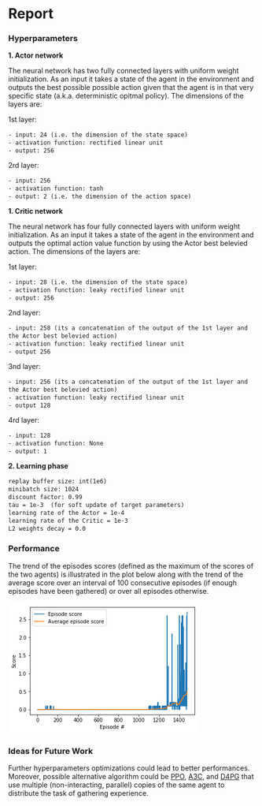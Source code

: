 # Report


### Hyperparameters

**1. Actor network**

The neural network has two fully connected layers with uniform weight initialization. As an input it takes a state of the agent in the environment and outputs the best possible possible action given that the agent is in that very specific state (a.k.a. deterministic opitmal policy). The dimensions of the layers are:

  1st layer:
  
    - input: 24 (i.e. the dimension of the state space) 
    - activation function: rectified linear unit
    - output: 256
  
  2rd layer: 
  
    - input: 256
    - activation function: tanh
    - output: 2 (i.e. the dimension of the action space) 
    
**1. Critic network**

The neural network has four fully connected layers with uniform weight initialization. As an input it takes a state of the agent in the environment and outputs the optimal action value function by using the Actor best belevied action. The dimensions of the layers are:

  1st layer:
  
    - input: 28 (i.e. the dimension of the state space) 
    - activation function: leaky rectified linear unit
    - output: 256
  
  2nd layer:
  
    - input: 258 (its a concatenation of the output of the 1st layer and the Actor best belevied action) 
    - activation function: leaky rectified linear unit
    - output 256
   
  3nd layer:
  
    - input: 256 (its a concatenation of the output of the 1st layer and the Actor best belevied action) 
    - activation function: leaky rectified linear unit
    - output 128
  
  4rd layer: 
  
    - input: 128
    - activation function: None
    - output: 1 

**2. Learning phase** 

    replay buffer size: int(1e6) 
    minibatch size: 1024     
    discount factor: 0.99      
    tau = 1e-3  (for soft update of target parameters)
    learning rate of the Actor = 1e-4
    learning rate of the Critic = 1e-3
    L2 weights decay = 0.0

### Performance

The trend of the episodes scores (defined as the maximum of the scores of the two agents) is illustrated in the plot below along with the trend of the average score over an interval of 100 consecutive episodes (if enough episodes have been gathered) or over all episodes otherwise.

![alt text](images/avg_scores.png)

### Ideas for Future Work

Further hyperparameters optimizations could lead to better performances. Moreover, possible alternative algorithm could be 
[PPO](https://arxiv.org/abs/1707.06347), [A3C](https://arxiv.org/abs/1602.01783), and [D4PG](https://arxiv.org/abs/1804.08617) 
that use multiple (non-interacting, parallel) copies of the same agent to distribute the task of gathering experience.
